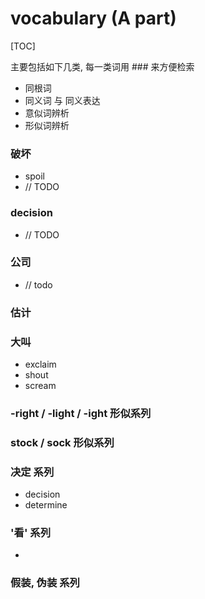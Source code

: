 # vocabulary (A part)

[TOC]

主要包括如下几类, 每一类词用 ### 来方便检索

* 同根词
* 同义词 与 同义表达
* 意似词辨析
* 形似词辨析



### 破坏

* spoil
* // TODO

### decision

* // TODO

### 公司

* // todo

### 估计

### 大叫

* exclaim
* shout
* scream

### -right / -light / -ight 形似系列

### stock / sock 形似系列

### 决定 系列

* decision
* determine

### '看' 系列

* 

### 假装, 伪装 系列
